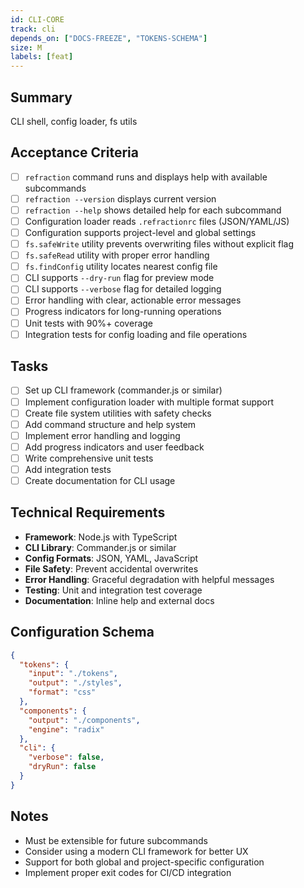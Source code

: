```yaml
---
id: CLI-CORE
track: cli
depends_on: ["DOCS-FREEZE", "TOKENS-SCHEMA"]
size: M
labels: [feat]
---
```


## Summary

CLI shell, config loader, fs utils

## Acceptance Criteria

- [ ] `refraction` command runs and displays help with available subcommands
- [ ] `refraction --version` displays current version
- [ ] `refraction --help` shows detailed help for each subcommand
- [ ] Configuration loader reads `.refractionrc` files (JSON/YAML/JS)
- [ ] Configuration supports project-level and global settings
- [ ] `fs.safeWrite` utility prevents overwriting files without explicit flag
- [ ] `fs.safeRead` utility with proper error handling
- [ ] `fs.findConfig` utility locates nearest config file
- [ ] CLI supports `--dry-run` flag for preview mode
- [ ] CLI supports `--verbose` flag for detailed logging
- [ ] Error handling with clear, actionable error messages
- [ ] Progress indicators for long-running operations
- [ ] Unit tests with 90%+ coverage
- [ ] Integration tests for config loading and file operations

## Tasks

- [ ] Set up CLI framework (commander.js or similar)
- [ ] Implement configuration loader with multiple format support
- [ ] Create file system utilities with safety checks
- [ ] Add command structure and help system
- [ ] Implement error handling and logging
- [ ] Add progress indicators and user feedback
- [ ] Write comprehensive unit tests
- [ ] Add integration tests
- [ ] Create documentation for CLI usage

## Technical Requirements

- **Framework**: Node.js with TypeScript
- **CLI Library**: Commander.js or similar
- **Config Formats**: JSON, YAML, JavaScript
- **File Safety**: Prevent accidental overwrites
- **Error Handling**: Graceful degradation with helpful messages
- **Testing**: Unit and integration test coverage
- **Documentation**: Inline help and external docs

## Configuration Schema

```json
{
  "tokens": {
    "input": "./tokens",
    "output": "./styles",
    "format": "css"
  },
  "components": {
    "output": "./components",
    "engine": "radix"
  },
  "cli": {
    "verbose": false,
    "dryRun": false
  }
}
```

## Notes

- Must be extensible for future subcommands
- Consider using a modern CLI framework for better UX
- Support for both global and project-specific configuration
- Implement proper exit codes for CI/CD integration
